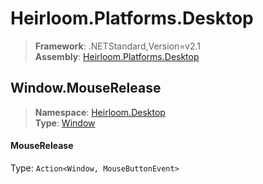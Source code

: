 # Heirloom.Platforms.Desktop

> **Framework**: .NETStandard,Version=v2.1  
> **Assembly**: [Heirloom.Platforms.Desktop][0]  

## Window.MouseRelease

> **Namespace**: [Heirloom.Desktop][0]  
> **Type**: [Window][1]  

#### MouseRelease

Type: `Action<Window, MouseButtonEvent>`

[0]: ../Heirloom.Platforms.Desktop.md
[1]: Heirloom.Desktop.Window.md
